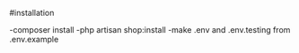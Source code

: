 #installation 

-composer install 
-php artisan shop:install
-make .env and .env.testing from .env.example 
 

